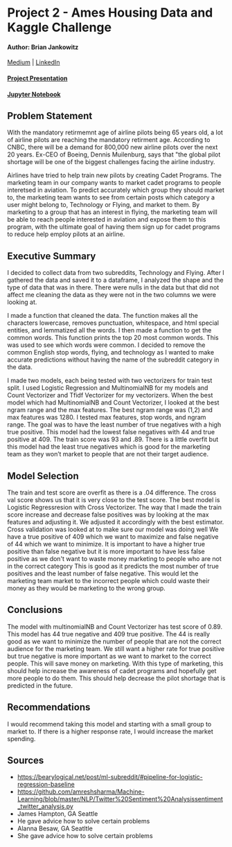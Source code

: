 # Project 2 - Ames Housing Data and Kaggle Challenge
#### Author: Brian Jankowitz
[Medium](https://medium.com/@JankowitzB) | [LinkedIn](https://www.linkedin.com/in/brian-jankowitz/)

#### [Project Presentation](presentation.pptx)
#### [Jupyter Notebook](/code/project_notebook.ipynb)

## Problem Statement

With the mandatory retirmemnt age of airline pilots being 65 years old, a lot of airline pilots are reaching the mandatory retirment age. According to CNBC, there will be a demand for 800,000 new airline pilots over the next 20 years. Ex-CEO of Boeing, Dennis Muilenburg, says that "the global pilot shortage will be one of the biggest challenges facing the airline industry.

Airlines have tried to help train new pilots by creating Cadet Programs. The marketing team in our company wants to market cadet programs to people interetsed in aviation. To predict accurately which group they should market to, the marketing team wants to see from certain posts which category a user might belong to, Technology or Flying, and market to them. By marketing to a group that has an interest in flying, the marketing team will be able to reach people interested in aviation and expose them to this program, with the ultimate goal of having them sign up for cadet programs to reduce help employ pilots at an airline.

## Executive Summary

I decided to collect data from two subreddits, Technology and Flying. After I gathered the data and saved it to a dataframe, I analyzed the shape and the type of data that was in there. There were nulls in the data but that did not affect me cleaning the data as they were not in the two columns we were looking at.

I made a function that cleaned the data. The function makes all the characters lowercase, removes punctuation, whitespace, and html special entities, and lemmatized all the words. I then made a function to get the common words. This function prints the top 20 most common words. This was used to see which words were common. I decided to remove the common English stop words, flying, and technology as I wanted to make accurate predictions without having the name of the subreddit category in the data.

I made two models, each being tested with two vectorizers for train test split. I used Logistic Regression and MultinomialNB for my models and Count Vectorizer and Tfidf Vectorizer for my vectorizers. When the best model which had MultinomialNB and Count Vectorizer, I looked at the best ngram range and the max features. The best ngram range was (1,2) and max features was 1280. I tested max features, stop words, and ngram range. The goal was to have the least number of true negatives with a high true positive. This model had the lowest false negatives with 44 and true positive at 409. The train score was 93 and .89. There is a little overfit but this model had the least true negatives which is good for the marketing team as they won’t market to people that are not their target audience.

## Model Selection

The train and test score are overfit as there is a .04 difference. The cross val score shows us that it is very close to the test score. The best model is Logistic Regressresion with Cross Vectorizer. The way that I made the train score increase and decrease false positives was by looking at the max features and adjusting it. We adjusted it accordingly with the best estimator. Cross validation was looked at to make sure our model was doing well We have a true positive of 409 which we want to maximize and false negative of 44 which we want to minimize. It is important to have a higher true positive than false negative but it is more important to have less false positive as we don't want to waste money marketing to people who are not in the correct category This is good as it predicts the most number of true positives and the least number of false negative. This would let the marketing team market to the incorrect people which could waste their money as they would be marketing to the wrong group.

## Conclusions

The model with multinomialNB and Count Vectorizer has test score of 0.89. This model has 44 true negative and 409 true positive. The 44 is really good as we want to minimize the number of people that are not the correct audience for the marketing team. We still want a higher rate for true positive but true negative is more important as we want to market to the correct people. This will save money on marketing. With this type of marketing, this should help increase the awareness of cadet programs and hopefully get more people to do them. This should help decrease the pilot shortage that is predicted in the future.

## Recommendations

I would recommend taking this model and starting with a small group to market to. If there is a higher response rate, I would increase the market spending.

## Sources

- https://bearylogical.net/post/ml-subreddit/#pipeline-for-logistic-regression-baseline
- https://github.com/amreshsharma/Machine-Learning/blob/master/NLP/Twitter%20Sentiment%20Analysissentiment_twitter_analysis.py
- James Hampton, GA Seattle
 - He gave advice how to solve certain problems
- Alanna Besaw, GA Seatltle
 - She gave advice how to solve certain problems
